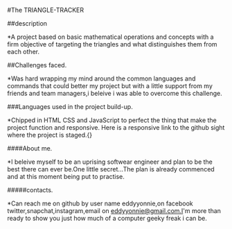 #The TRIANGLE-TRACKER


##description


*A project based on basic mathematical operations and concepts with a firm objective of targeting the triangles and what distinguishes them from each other.


##Challenges faced.


*Was hard wrapping my mind around the common languages and commands that could better my project but with a little support from my friends and team managers,i beleive i was able to overcome this challenge.


###Languages used in the project build-up.


*Chipped in HTML CSS and JavaScript to perfect the thing that make the project function and responsive.
Here is a responsive link to the github sight where the project is staged.{}


####About me.


*I beleive myself to be an uprising softwear engineer and plan to be the best there can ever be.One little secret...The plan is already commenced and at this moment being put to practise.


#####contacts.


*Can reach me on github by user name eddyyonnie,on facebook twitter,snapchat,instagram,email on eddyyonnie@gmail.com.I'm more than ready to show you just how much of a computer geeky freak i can be.

